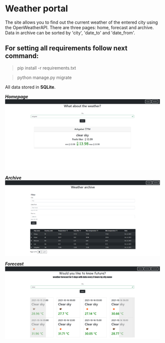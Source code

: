# Weather portal

The site allows you to find out the current weather of the entered city using the OpenWeatherAPI. There are three pages: home, forecast and archive. Data in archive can be sorted by 'city', 'date_to' and 'date_from'.

## For setting all requirements follow next command:
> pip install -r requirements.txt

> python manage.py migrate

All data stored in **SQLite**.

**_Homepage_**
![homepage.png](imgs/homepage.png)

**_Archive_**
![archive.png](imgs/archive.png)

**_Forecast_**
![forecast.png](imgs/forecast.png)
